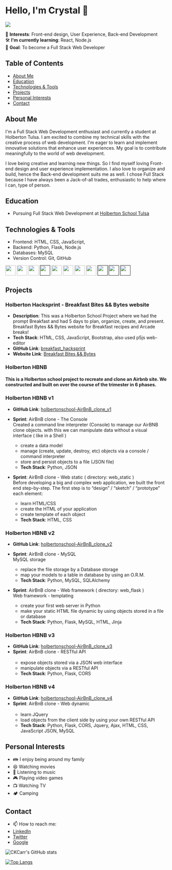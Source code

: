# Hello, I'm Crystal 👋
![](URL)


🌱 **Interests**: Front-end design, User Experience, Back-end Development  
🛠 **I'm currently learning**: React, Node.js  
🎯 **Goal**: To become a Full Stack Web Developer  

## Table of Contents
- [About Me](#about-me)
- [Education](#education)
- [Technologies & Tools](#technologies--tools)
- [Projects](#projects)
- [Personal Interests](#personal-interests)
- [Contact](#contact)

## About Me
I'm a Full Stack Web Development enthusiast and currently a student at Holberton Tulsa.  I am excited to combine my technical skills with the creative process of web development. I'm eager to learn and implement innovative solutions that enhance user experiences. My goal is to contribute meaningfully to the world of web development.

I love being creative and learning new things. So I find myself loving Front-end design and user experience implementation. I also love to organize and build, hence the Back-end development suits me as well. I chose Full Stack because I have always been a Jack-of-all trades, enthusiastic to help where I can, type of person. 

## Education

- Pursuing Full Stack Web Development at [Holberton School Tulsa](www.holbertonschool.com)

<!--
- [Additional relevant courses or certifications]
-->

## Technologies & Tools

- Frontend: HTML, CSS, JavaScript,
- Backend: Python, Flask, Node.js
- Databases: MySQL
- Version Control: Git, GitHub
<!-- ICONS for TOOLS && TECHNOLOGIES -->
[<img src="https://raw.githubusercontent.com/CKCarr/skill-icons/main/icons/CSS.svg" width="32px" height="32px" />](https://developer.mozilla.org/en-US/docs/Learn/CSS/First_steps/What_is_CSS)
[<img src="https://raw.githubusercontent.com/CKCarr/skill-icons/main/icons/HTML.svg" width="32px" height="32px" />](https://developer.mozilla.org/en-US/docs/Learn/Getting_started_with_the_web/HTML_basics)
[<img src="https://raw.githubusercontent.com/CKCarr/skill-icons/main/icons/JavaScript.svg" width="32px" height="32px" />](https://developer.mozilla.org/en-US/docs/Learn/JavaScript/First_steps/What_is_JavaScript)
[<img src="https://raw.githubusercontent.com/CKCarr/skill-icons/main/icons/Flask-Light.svg" width="32px" height="32px" />]()
[<img src="https://raw.githubusercontent.com/CKCarr/skill-icons/main/icons/JQuery.svg" width="32px" height="32px" />](https://en.wikipedia.org/wiki/JQuery)
[<img src="https://raw.githubusercontent.com/CKCarr/skill-icons/main/icons/React-Dark.svg" width="32px" height="32px"/>](https://en.wikipedia.org/wiki/React_(software))
[<img src="https://raw.githubusercontent.com/CKCarr/skill-icons/main/icons/MySQL-Light.svg" width="32px" height="32px"/>](https://dev.mysql.com/doc/refman/8.0/en/tutorial.html)
[<img src="https://raw.githubusercontent.com/CKCarr/skill-icons/main/icons/Python-Dark.svg" width="32px" height="32px"/>](https://www.python.org/)
[<img src="https://raw.githubusercontent.com/CKCarr/skill-icons/main/icons/Postman.svg" width="32px" height="32px"/>]()
[<img src="https://raw.githubusercontent.com/CKCarr/skill-icons/main/icons/Github-Dark.svg" width="32px" height="32px"/>]()
[<img src="https://raw.githubusercontent.com/CKCarr/skill-icons/main/icons/Docker.svg" width="32px" height="32px"/>]()


<!--
[<img src="https://raw.githubusercontent.com/CKCarr/skill-icons/main/icons/" width="32px" height="32px"/>]()
-->

<!--
- [Any other relevant skills]

## Projects
### Project Name
- **Description**:  
- **Tech Stack**:  
- **GitHub Link**: [github repo name](link to github repo)
- **Website Link**: [website title](link to website)
![Project Image](project_image.jpg)

## Contributions

- Collaborated on [Open Source Project](link-to-repo) - Assisted in improving user interface and resolving bugs.
-->

## Projects

### Holberton Hacksprint - Breakfast Bites && Bytes website
- **Description**: This was a Holberton School Project where we had the prompt Breakfast
  and had 5 days to plan, organize, create, and present.
  Breakfast Bytes && Bytes website for Breakfast recipes and Arcade breaks!
- **Tech Stack**: HTML, CSS, JavaScript, Bootstrap, also used p5js web-editor
- **GitHub Link**: [breakfast_hacksprint](https://github.com/CKCarr/breakfast_hacksprint)
- **Website Link**: [Breakfast Bites && Bytes]( https://ckcarr.github.io/breakfast_hacksprint/)

### Holberton HBNB
 #### This is a Holberton school project to recreate and clone an Airbnb site. We constructed and built on over the course of the trimester in 6 phases.
  ### Holberton HBNB v1
- **GitHub Link**: [holbertonschool-AirBnB_clone_v1](https://github.com/CKCarr/holbertonschool-AirBnB_clone)
- **Sprint**: AirBnB clone - The Console
  <br>
  Created a command line interpreter (Console) to manage our AirBNB clone objects.
  with this we can manipulate data without a visual interface ( like in a Shell )
  - create a data model
  - manage (create, update, destroy, etc) objects via a console / command interpreter
  - store and persist objects to a file (JSON file)
  - **Tech Stack**: Python, JSON

- **Sprint**: AirBnB clone - Web static ( directory: web_static )
  <br>
  Before developing a big and complex web application, we built the front end step-by-step.
  The first step is to “design” / “sketch” / “prototype” each element:
  - learn HTML/CSS
  - create the HTML of your application
  - create template of each object
  - **Tech Stack**: HTML, CSS
  
### Holberton HBNB v2
- **GitHub Link**: [holbertonschool-AirBnB_clone_v2](https://github.com/CKCarr/holbertonschool-AirBnB_clone_v2)
- **Sprint**: AirBnB clone - MySQL
  <br>
  MySQL storage
  - replace the file storage by a Database storage
  - map your models to a table in database by using an O.R.M.
  - **Tech Stack**: Python, MySQL, SQLAlchemy

- **Sprint**: AirBnB clone - Web framework ( directory: web_flask )
  <br>
  Web framework - templating
  - create your first web server in Python
  - make your static HTML file dynamic by using objects stored in a file or database
  - **Tech Stack**: Python, Flask, MySQL, HTML, Jinja

### Holberton HBNB v3
- **GitHub Link**: [holbertonschool-AirBnB_clone_v3](https://github.com/CKCarr/holbertonschool-AirBnB_clone_v3)
- **Sprint**: AirBnB clone - RESTful API
  <br><br>
  - expose objects stored via a JSON web interface
  - manipulate objects via a RESTful API
  - **Tech Stack**: Python, Flask, CORS

### Holberton HBNB v4
- **GitHub Link**: [holbertonschool-AirBnB_clone_v4](https://github.com/CKCarr/holbertonschool-AirBnB_clone_v4)
- **Sprint**: AirBnB clone - Web dynamic
  <br><br>
  - learn JQuery
  - load objects from the client side by using your own RESTful API
  - **Tech Stack**: Python, Flask, CORS, Jquery, Ajax, HTML, CSS, JavaScript  JSON, MySQL


## Personal Interests
- :family: I enjoy being around my family
- :laughing: Watching movies
- :musical_note: Listening to music
- :video_game: Playing video games
- :tv: Watching TV
- :camping: Camping

## Contact
- 📫 How to reach me:
- [LinkedIn](https://www.linkedin.com/in/crystal-carrillo/)
- [Twitter](https://twitter.com/CK_Carrillo)
- [Google](ckcarrcodecrafting@gmail.com)

![CKCarr's GitHub stats](https://github-readme-stats.vercel.app/api?username=CKCarr&show_icons=true&theme=nightowl)

[![Top Langs](https://github-readme-stats.vercel.app/api/top-langs/?username=CKCarr&layout=compact&theme=gotham)](https://github.com/CKCarr/github-readme-stats)

<!--
**CKCarr/CKCarr** is a ✨ _special_ ✨ repository because its `README.md` (this file) appears on your GitHub profile.

Here are some ideas to get you started:

- 🔭 I’m currently working on ...
- 🌱 I’m currently learning ...
- 👯 I’m looking to collaborate on ...
- 🤔 I’m looking for help with ...
- 💬 Ask me about ...
- 📫 How to reach me: ...
- 😄 Pronouns: ...
- ⚡ Fun fact: ...
-->
